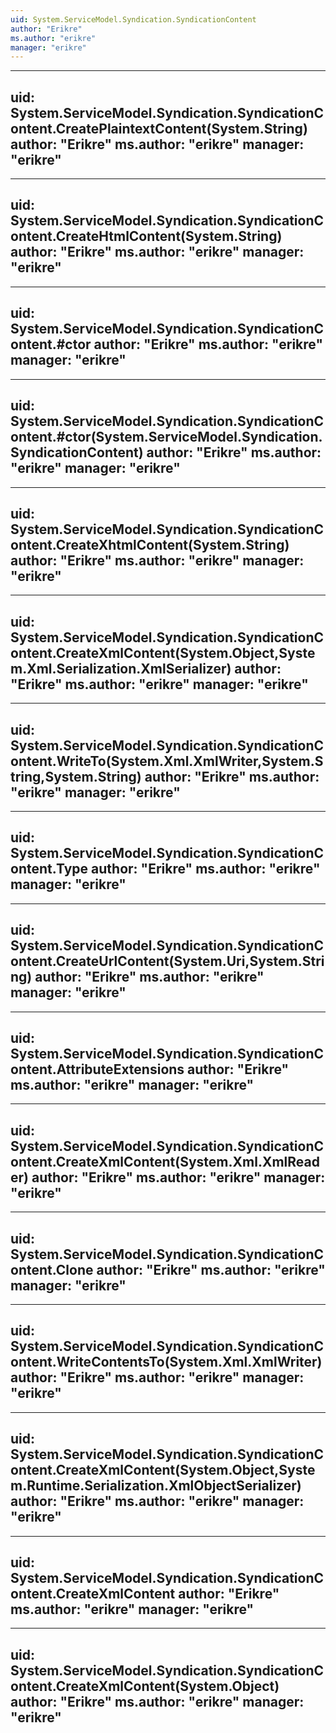 ```yaml
---
uid: System.ServiceModel.Syndication.SyndicationContent
author: "Erikre"
ms.author: "erikre"
manager: "erikre"
---
```


---
uid: System.ServiceModel.Syndication.SyndicationContent.CreatePlaintextContent(System.String)
author: "Erikre"
ms.author: "erikre"
manager: "erikre"
---

---
uid: System.ServiceModel.Syndication.SyndicationContent.CreateHtmlContent(System.String)
author: "Erikre"
ms.author: "erikre"
manager: "erikre"
---

---
uid: System.ServiceModel.Syndication.SyndicationContent.#ctor
author: "Erikre"
ms.author: "erikre"
manager: "erikre"
---

---
uid: System.ServiceModel.Syndication.SyndicationContent.#ctor(System.ServiceModel.Syndication.SyndicationContent)
author: "Erikre"
ms.author: "erikre"
manager: "erikre"
---

---
uid: System.ServiceModel.Syndication.SyndicationContent.CreateXhtmlContent(System.String)
author: "Erikre"
ms.author: "erikre"
manager: "erikre"
---

---
uid: System.ServiceModel.Syndication.SyndicationContent.CreateXmlContent(System.Object,System.Xml.Serialization.XmlSerializer)
author: "Erikre"
ms.author: "erikre"
manager: "erikre"
---

---
uid: System.ServiceModel.Syndication.SyndicationContent.WriteTo(System.Xml.XmlWriter,System.String,System.String)
author: "Erikre"
ms.author: "erikre"
manager: "erikre"
---

---
uid: System.ServiceModel.Syndication.SyndicationContent.Type
author: "Erikre"
ms.author: "erikre"
manager: "erikre"
---

---
uid: System.ServiceModel.Syndication.SyndicationContent.CreateUrlContent(System.Uri,System.String)
author: "Erikre"
ms.author: "erikre"
manager: "erikre"
---

---
uid: System.ServiceModel.Syndication.SyndicationContent.AttributeExtensions
author: "Erikre"
ms.author: "erikre"
manager: "erikre"
---

---
uid: System.ServiceModel.Syndication.SyndicationContent.CreateXmlContent(System.Xml.XmlReader)
author: "Erikre"
ms.author: "erikre"
manager: "erikre"
---

---
uid: System.ServiceModel.Syndication.SyndicationContent.Clone
author: "Erikre"
ms.author: "erikre"
manager: "erikre"
---

---
uid: System.ServiceModel.Syndication.SyndicationContent.WriteContentsTo(System.Xml.XmlWriter)
author: "Erikre"
ms.author: "erikre"
manager: "erikre"
---

---
uid: System.ServiceModel.Syndication.SyndicationContent.CreateXmlContent(System.Object,System.Runtime.Serialization.XmlObjectSerializer)
author: "Erikre"
ms.author: "erikre"
manager: "erikre"
---

---
uid: System.ServiceModel.Syndication.SyndicationContent.CreateXmlContent
author: "Erikre"
ms.author: "erikre"
manager: "erikre"
---

---
uid: System.ServiceModel.Syndication.SyndicationContent.CreateXmlContent(System.Object)
author: "Erikre"
ms.author: "erikre"
manager: "erikre"
---
